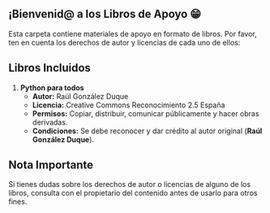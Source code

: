 ## ¡Bienvenid@ a los Libros de Apoyo 😁


Esta carpeta contiene materiales de apoyo en formato de libros. Por favor, ten en cuenta los derechos de autor y licencias de cada uno de ellos:

## Libros Incluidos

1. **Python para todos**
   - **Autor:** Raúl González Duque
   - **Licencia:** Creative Commons Reconocimiento 2.5 España
   - **Permisos:** Copiar, distribuir, comunicar públicamente y hacer obras derivadas.
   - **Condiciones:** Se debe reconocer y dar crédito al autor original (**Raúl González Duque**).

## Nota Importante

Si tienes dudas sobre los derechos de autor o licencias de alguno de los libros, consulta con el propietario del contenido antes de usarlo para otros fines.